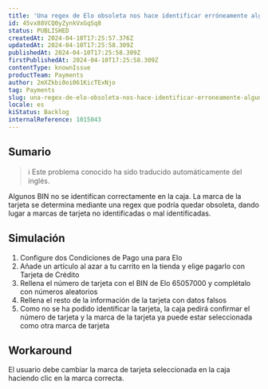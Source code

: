 ```yaml
---
title: 'Una regex de Elo obsoleta nos hace identificar erróneamente algunos BINs'
id: 45vx88VCQ0yZynkVxGqSq8
status: PUBLISHED
createdAt: 2024-04-10T17:25:57.376Z
updatedAt: 2024-04-10T17:25:58.309Z
publishedAt: 2024-04-10T17:25:58.309Z
firstPublishedAt: 2024-04-10T17:25:58.309Z
contentType: knownIssue
productTeam: Payments
author: 2mXZkbi0oi061KicTExNjo
tag: Payments
slug: una-regex-de-elo-obsoleta-nos-hace-identificar-erroneamente-algunos-bins
locale: es
kiStatus: Backlog
internalReference: 1015043
---
```


## Sumario

>ℹ️ Este problema conocido ha sido traducido automáticamente del inglés.


Algunos BIN no se identifican correctamente en la caja. La marca de la tarjeta se determina mediante una regex que podría quedar obsoleta, dando lugar a marcas de tarjeta no identificadas o mal identificadas.



## Simulación



1. Configure dos Condiciones de Pago una para Elo
2. Añade un artículo al azar a tu carrito en la tienda y elige pagarlo con Tarjeta de Crédito
3. Rellena el número de tarjeta con el BIN de Elo 65057000 y complétalo con números aleatorios
4. Rellena el resto de la información de la tarjeta con datos falsos
5. Como no se ha podido identificar la tarjeta, la caja pedirá confirmar el número de tarjeta y la marca de la tarjeta ya puede estar seleccionada como otra marca de tarjeta



## Workaround



El usuario debe cambiar la marca de tarjeta seleccionada en la caja haciendo clic en la marca correcta.




